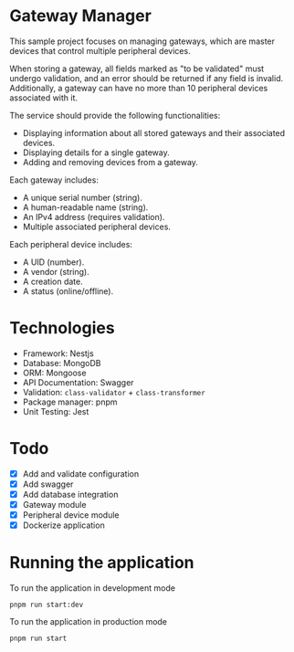 # Gateway Manager

This sample project focuses on managing gateways, which are master devices that control multiple peripheral devices.

When storing a gateway, all fields marked as "to be validated" must undergo validation, and an error should be returned if any field is invalid. Additionally, a gateway can have no more than 10 peripheral devices associated with it.

The service should provide the following functionalities:
- Displaying information about all stored gateways and their associated devices.
- Displaying details for a single gateway.
- Adding and removing devices from a gateway.

Each gateway includes:
- A unique serial number (string).
- A human-readable name (string).
- An IPv4 address (requires validation).
- Multiple associated peripheral devices.

Each peripheral device includes:
- A UID (number).
- A vendor (string).
- A creation date.
- A status (online/offline).


# Technologies
- Framework: Nestjs
- Database: MongoDB
- ORM: Mongoose
- API Documentation: Swagger
- Validation: `class-validator` + `class-transformer`
- Package manager: pnpm
- Unit Testing: Jest


# Todo
- [x] Add and validate configuration
- [x] Add swagger 
- [x] Add database integration
- [x] Gateway module
- [x] Peripheral device module
- [x] Dockerize application

# Running the application

To run the application in development mode 

`pnpm run start:dev`

To run the application in production mode

`pnpm run start`
